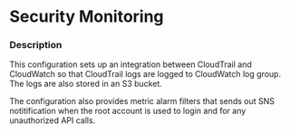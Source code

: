 # Security Monitoring

### Description

This configuration sets up an integration between CloudTrail and CloudWatch so that CloudTrail logs are logged to CloudWatch log group.  
The logs are also stored in an S3 bucket.

The configuration also provides metric alarm filters that sends out SNS notitification when the root account is used to login and for any unauthorized API calls.
